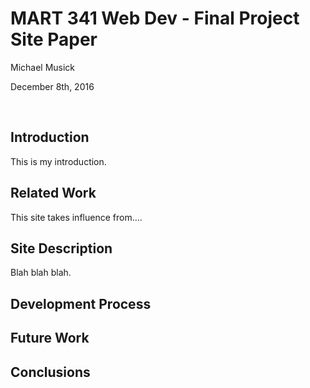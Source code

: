 # MART 341 Web Dev - Final Project Site Paper

Michael Musick

December 8th, 2016

<br>

## Introduction
This is my introduction.

## Related Work
This site takes influence from....

## Site Description
Blah blah blah.

## Development Process

## Future Work

## Conclusions
